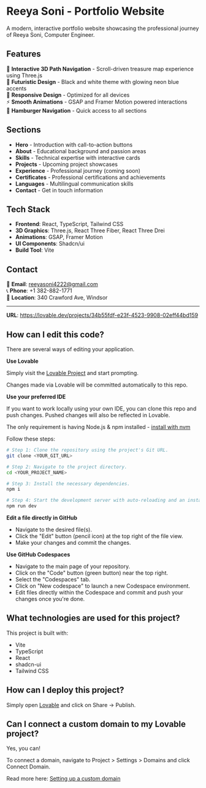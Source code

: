 # Reeya Soni - Portfolio Website

A modern, interactive portfolio website showcasing the professional journey of Reeya Soni, Computer Engineer.

## Features

🎯 **Interactive 3D Path Navigation** - Scroll-driven treasure map experience using Three.js  
🌟 **Futuristic Design** - Black and white theme with glowing neon blue accents  
📱 **Responsive Design** - Optimized for all devices  
⚡ **Smooth Animations** - GSAP and Framer Motion powered interactions  
🍔 **Hamburger Navigation** - Quick access to all sections  

## Sections

- **Hero** - Introduction with call-to-action buttons
- **About** - Educational background and passion areas  
- **Skills** - Technical expertise with interactive cards
- **Projects** - Upcoming project showcases
- **Experience** - Professional journey (coming soon)
- **Certificates** - Professional certifications and achievements
- **Languages** - Multilingual communication skills
- **Contact** - Get in touch information

## Tech Stack

- **Frontend**: React, TypeScript, Tailwind CSS
- **3D Graphics**: Three.js, React Three Fiber, React Three Drei
- **Animations**: GSAP, Framer Motion
- **UI Components**: Shadcn/ui
- **Build Tool**: Vite

## Contact

📧 **Email**: reeyasoni4222@gmail.com  
📞 **Phone**: +1 382-882-1771  
📍 **Location**: 340 Crawford Ave, Windsor

---

**URL**: https://lovable.dev/projects/34b55fdf-e23f-4523-9908-02eff44bd159

## How can I edit this code?

There are several ways of editing your application.

**Use Lovable**

Simply visit the [Lovable Project](https://lovable.dev/projects/34b55fdf-e23f-4523-9908-02eff44bd159) and start prompting.

Changes made via Lovable will be committed automatically to this repo.

**Use your preferred IDE**

If you want to work locally using your own IDE, you can clone this repo and push changes. Pushed changes will also be reflected in Lovable.

The only requirement is having Node.js & npm installed - [install with nvm](https://github.com/nvm-sh/nvm#installing-and-updating)

Follow these steps:

```sh
# Step 1: Clone the repository using the project's Git URL.
git clone <YOUR_GIT_URL>

# Step 2: Navigate to the project directory.
cd <YOUR_PROJECT_NAME>

# Step 3: Install the necessary dependencies.
npm i

# Step 4: Start the development server with auto-reloading and an instant preview.
npm run dev
```

**Edit a file directly in GitHub**

- Navigate to the desired file(s).
- Click the "Edit" button (pencil icon) at the top right of the file view.
- Make your changes and commit the changes.

**Use GitHub Codespaces**

- Navigate to the main page of your repository.
- Click on the "Code" button (green button) near the top right.
- Select the "Codespaces" tab.
- Click on "New codespace" to launch a new Codespace environment.
- Edit files directly within the Codespace and commit and push your changes once you're done.

## What technologies are used for this project?

This project is built with:

- Vite
- TypeScript
- React
- shadcn-ui
- Tailwind CSS

## How can I deploy this project?

Simply open [Lovable](https://lovable.dev/projects/34b55fdf-e23f-4523-9908-02eff44bd159) and click on Share -> Publish.

## Can I connect a custom domain to my Lovable project?

Yes, you can!

To connect a domain, navigate to Project > Settings > Domains and click Connect Domain.

Read more here: [Setting up a custom domain](https://docs.lovable.dev/tips-tricks/custom-domain#step-by-step-guide)
